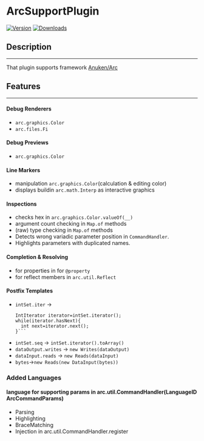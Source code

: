 # ArcSupportPlugin
[![Version](https://img.shields.io/jetbrains/plugin/v/PLUGIN_ID.svg)](https://plugins.jetbrains.com/plugin/22399-arcsupportplugin)
[![Downloads](https://img.shields.io/jetbrains/plugin/d/PLUGIN_ID.svg)](https://plugins.jetbrains.com/plugin/22399-arcsupportplugin)
## Description
- - -
That plugin supports framework [Anuken/Arc](https://github.com/Anuken/Arc)

## Features
- - -

#### Debug Renderers
- `arc.graphics.Color`
- `arc.files.Fi`

#### Debug Previews
- `arc.graphics.Color`

#### Line Markers
- manipulation `arc.graphics.Color`(calculation & editing color)
- displays buildin `arc.math.Interp` as interactive graphics

#### Inspections
- checks hex in `arc.graphics.Color.valueOf(__)`
- argument count checking in `Map.of` methods
- (raw) type checking in `Map.of` methods
- Detects wrong variadic parameter position in `CommandHandler`.
- Highlights parameters with duplicated names.

#### Completion & Resolving
- for properties in for `@property`
- for reflect members in `arc.util.Reflect`

#### Postfix Templates
- `intSet.iter` ->
    ```
  IntIterator iterator=intSet.iterator();
  while(iterator.hasNext){
      int next=iterator.next();
  }```
- `intSet.seq` -> `intSet.iterator().toArray()`
- `dataOutput.writes` -> `new Writes(dataOutput)`
- `dataInput.reads` -> `new Reads(dataInput)`
- `bytes`->`new Reads(new DataInput(bytes))`

### Added Languages
#### language for supporting params in arc.util.CommandHandler(LanguageID ArcCommandParams)
- Parsing
- Highlighting
- BraceMatching
- Injection in arc.util.CommandHandler.register

